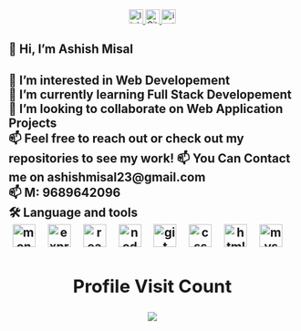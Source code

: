 <div align="center">
  <a href="https://www.linkedin.com/in/ashishmisal/" target="_blank">
    <img src="https://img.shields.io/static/v1?message=LinkedIn&logo=linkedin&label=&color=0077B5&logoColor=white&labelColor=&style=for-the-badge" height="25" alt="linkedin logo"  />
  </a>
  
  <a href="https://github.com/ashishmisal23/" target="_blank">
    <img src="https://img.shields.io/static/v1?message=GitHub&logo=GitHub&label=&color=black&logoColor=white&labelColor=&style=for-the-badge" height="25" alt="Github logo"  />
  </a>
  <a href="https://www.instagram.com/ashu.misal/" target="_blank">
    <img src="https://img.shields.io/static/v1?message=Instagram&logo=instagram&label=&color=E4405F&logoColor=white&labelColor=&style=for-the-badge" height="25" alt="instagram logo"  />
  </a>
</div>

<h2>👋 Hi, I’m <b>Ashish Misal</b> <h2>
👀 I’m interested in Web Developement <br>
🌱 I’m currently learning Full Stack Developement <br>
💞️ I’m looking to collaborate on Web Application Projects <br>
📫 Feel free to reach out or check out my repositories to see my work!
📫 You Can Contact me on ashishmisal23@gmail.com <br>
📫 M: 9689642096 <br>
🛠 Language and tools <br>
<div align="center">
  <img src="https://cdn.jsdelivr.net/gh/devicons/devicon/icons/mongodb/mongodb-original.svg" height="40" alt="mongodb logo"  />
  <img width="12" />
  <img src="https://cdn.jsdelivr.net/gh/devicons/devicon/icons/express/express-original.svg" height="40" alt="express logo"  />
  <img width="12" />
  <img src="https://cdn.jsdelivr.net/gh/devicons/devicon/icons/react/react-original.svg" height="40" alt="react logo"  />
  <img width="12" />
  <img src="https://cdn.jsdelivr.net/gh/devicons/devicon/icons/nodejs/nodejs-original.svg" height="40" alt="nodejs logo"  />
  <img width="12" />
  <img src="https://cdn.jsdelivr.net/gh/devicons/devicon/icons/git/git-original.svg" height="40" alt="git logo"  />
  <img width="12" />
  <img src="https://cdn.jsdelivr.net/gh/devicons/devicon/icons/css3/css3-original.svg" height="40" alt="css3 logo"  />
  <img width="12" /> 
  <img src="https://cdn.jsdelivr.net/gh/devicons/devicon@latest/icons/html5/html5-original-wordmark.svg" height="40" alt="html5 logo"  />
  <img width="12" /> 
  <img src="https://cdn.jsdelivr.net/gh/devicons/devicon@latest/icons/mysql/mysql-original-wordmark.svg" height="40" alt="mysql logo"  />
  <img width="12" /> 
  
</div>

<div align="center">
  <h2> Profile Visit Count</h2>
  <img src="https://profile-counter.glitch.me/ashishmisal23/count.svg?"  />
</div>

